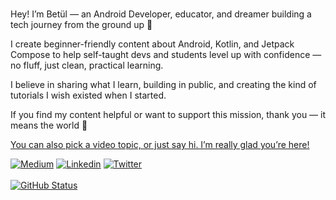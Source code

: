 ### 
<p align="center">

  Hey! I’m Betül — an Android Developer, educator, and dreamer building a tech journey from the ground up 🌱

I create beginner-friendly content about Android, Kotlin, and Jetpack Compose to help self-taught devs and students level up with confidence — no fluff, just clean, practical learning.

I believe in sharing what I learn, building in public, and creating the kind of tutorials I wish existed when I started.

If you find my content helpful or want to support this mission, thank you — it means the world 💙

<a href="https://buymeacoffee.com/betulnecanli">You can also pick a video topic, or just say hi. I’m really glad you’re here! </a>



<a href="https://medium.com/@betulnecanli"><img alt="Medium" src="https://img.shields.io/badge/Medium-Betul%20Necanli-lightgrey"/></a>
<a href="https://www.linkedin.com/in/betulnecanli"><img alt="Linkedin" src="https://img.shields.io/badge/Linkedin-Betul%20Necanli-blue"/></a>
<a href="https://www.twitter.com/betulnecanli"><img alt="Twitter" src="https://img.shields.io/badge/Twitter-Betul%20Necanli-9cf"/></a>
</br></br>
<a href="https://github.com/betulnecanli"><img alt="GitHub Status" src="https://github-readme-stats.vercel.app/api?username=betulnecanli&hide=contribs&show_icons=true&include_all_commits=true&count_private=true&theme=dracula"/></a>
</p>
<p align="center">

